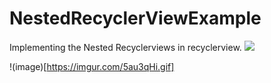 # NestedRecyclerViewExample
Implementing the Nested Recyclerviews in recyclerview.
<img src="https://imgur.com/5au3qHi.gif"/>

!(image)[https://imgur.com/5au3qHi.gif]
